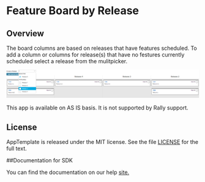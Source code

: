 Feature Board by Release
=========================

## Overview
The board columns are based on releases that have features scheduled.
To add a column or columns for release(s) that have no festures currently scheduled select a release from the mulitpicker.

![](pic.png)

This app is available on AS IS basis. It is not supported by Rally support.
## License

AppTemplate is released under the MIT license.  See the file [LICENSE](./LICENSE) for the full text.

##Documentation for SDK

You can find the documentation on our help [site.](https://help.rallydev.com/apps/2.0rc2/doc/)
